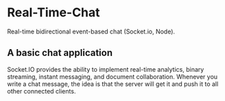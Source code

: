 # Real-Time-Chat
Real-time bidirectional event-based chat (Socket.io, Node).

## A basic chat application
Socket.IO provides the ability to implement real-time analytics, binary streaming, instant messaging, and document collaboration. Whenever you write a chat message, the idea is that the server will get it and push it to all other connected clients.
